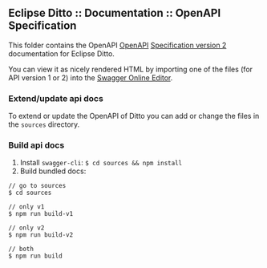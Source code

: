 ## Eclipse Ditto :: Documentation :: OpenAPI Specification

This folder contains the OpenAPI [OpenAPI](https://www.openapis.org) [Specification version 2](https://github.com/OAI/OpenAPI-Specification/blob/master/versions/2.0.md) documentation for Eclipse Ditto. 

You can view it as nicely rendered HTML by importing one of the files (for API version 1 or 2) into the [Swagger Online Editor](https://editor.swagger.io).

### Extend/update api docs

To extend or update the OpenAPI of Ditto you can add or change the files in the `sources` directory.

### Build api docs

1. Install `swagger-cli`: `$ cd sources && npm install`
2. Build bundled docs:
```
// go to sources
$ cd sources

// only v1
$ npm run build-v1

// only v2
$ npm run build-v2

// both
$ npm run build
```
